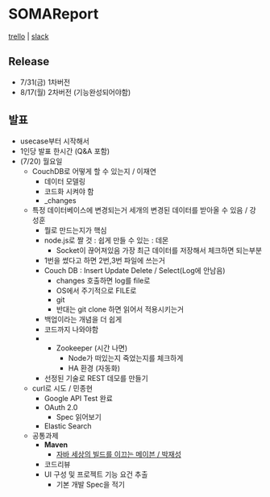 # SOMAReport

[trello](https://trello.com/b/0mX9BKo1) | [slack](https://somareport.slack.com)

## Release
* 7/31(금) 1차버전
* 8/17(월) 2차버전 (기능완성되어야함)

## 발표
* usecase부터 시작해서
* 1인당 발표 한시간 (Q&A 포함)
* (7/20) 월요일
	* CouchDB로 어떻게 할 수 있는지 / 이재연
		* 데이터 모델링
		* 코드화 시켜야 함
		* _changes
	* 특정 데이터베이스에 변경되는거 세개의 변경된 데이터를 받아올 수 있음 / 강성훈
		* 뭘로 만드는지가 핵심 
		* node.js로 짤 것 : 쉽게 만들 수 있는 : 데몬
			* Socket이 끊어져있음 가장 최근 데이터를 저장해서 체크하면 되는부분
		* 1번을 썼다고 하면 2번,3번 파일에 쓰는거
		* Couch DB : Insert Update Delete / Select(Log에 안남음)
			* changes 호출하면 log를 file로
			* OS에서 주기적으로 FILE로 
			* git
			* 반대는 git clone 하면 읽어서 적용시키는거
		* 백업이라는 개념을 더 쉽게
		* 코드까지 나와야함
		* + Zookeeper (시간 나면)
			* Node가 떠있는지 죽었는지를 체크하게
			* HA 환경 (자동화)
		* 선정된 기술로 REST 데모를 만들기
	* curl로 시도 / 민종현
		* Google API Test 완료 
		* OAuth 2.0
			* Spec 읽어보기
		* Elastic Search
	* 공통과제
		* **Maven**
			* [자바 세상의 빌드를 이끄는 메이븐 / 박재성](http://book.naver.com/bookdb/book_detail.nhn?bid=6600936)
		* 코드리뷰
		* UI 구성 및 프로젝트 기능 요건 추출
			* 기본 개발 Spec을 적기